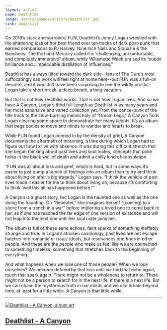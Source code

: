```yaml
---
layout: artist
name: Deathlist
image: assets/images/artists/deathlist.jpg
link: deathlist
---
```


On 2018’s stark and sorrowful FUN, Deathlist’s Jenny Logan wrestled with the shattering loss of her best friend over ten tracks of dark post-punk that earned comparisons to PJ Harvey, Nine Inch Nails and Siouxsie & the Banshees. The Portland Mercury called it a “challenging, uncomfortable, and completely immersive” album, while Willamette Week praised its “subtle brilliance and...impeccable distillation of influences.”

Deathlist has always tilted toward the dark side--fans of The Cure’s most suffocatingly sad work will feel right at home here--but FUN was a full-on descent, and it wouldn’t have been surprising to see the wildly prolific Logan take a short break, a deep breath, a long vacation.

But that is not how Deathlist works. That is not how Logan lives. And so we have A Canyon, Logan’s third full-length as Deathlist in as many years and her most expansive and varied collection yet. From the dance-punk of the title track to the slow-burning melancholy of “Dream Legs,” A Canyon finds Logan clearing some space to demonstrate her many talents. It’s an album that begs bodies to move and minds to wander and hearts to break.

While FUN found Logan penned in by the density of grief, A Canyon documents the aftermath of mourning, a time during which Logan had to figure out how to live with absence. It was during this difficult stretch that she began thinking about past lives and soul mates, concepts that poke holes in the black wall of death and admit a chilly kind of consolation.

“FUN was all about loss and grief, which is hard, but in some ways it’s easier to just dump a bunch of feelings into an album than to try and think about living on after a big tragedy,” Logan says. “I think the vehicle of past lives made it easier for me to think about living on, because it’s comforting to think ‘well this all has happened before.’”

A Canyon is a ghost story, but Logan is the haunted one as well as the one doing the haunting. On “Repeater,” she imagines herself “[coming] to a shore from a trench in a war” before imploring a loved one to come back to her, as if she has reached the far edge of one version of existence and will not leap into the next one until her soul mate joins her.

The album is full of these eerie echoes, faint sparks of something ineffably strange and true. In Logan’s stricken cosmology, past lives are not escape hatches into romantic or tragic ideals, but resonances one finds in other people. And these are the people who make us feel like we are connected to something timeless, something that stretches back to the beginning of everything.

And what happens when we lose one of those people? When we lose ourselves? We become defined by that loss until we find that echo again, touch that spark again. There might not be a wholeness to return to. There might not be a person to search for in the next life, if there is a next life. But we can chase the mysterious truth in our minds and we can dream beyond time, at least for a little while. A Canyon is that little while.

---

<div class="artist-item">
    <a href="https://deathlist.bandcamp.com/album/a-canyon"  class="item">
        <img src="{{ site.baseurl }}/assets/images/items/deathlist-a-canyon.jpg" alt="Deathlist - A Canyon, album art">
        <h2>Deathlist - A Canyon</h2>
    </a>
</div>
